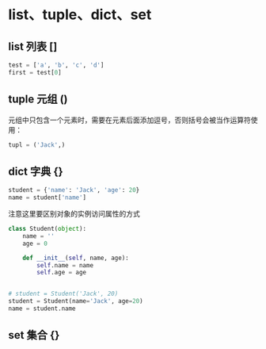 # list、tuple、dict、set

## list 列表 []

```py
test = ['a', 'b', 'c', 'd']
first = test[0]
```

## tuple 元组 ()

元组中只包含一个元素时，需要在元素后面添加逗号，否则括号会被当作运算符使用：

```py
tupl = ('Jack',)
```

## dict 字典 {}

```py
student = {'name': 'Jack', 'age': 20}
name = student['name']
```

注意这里要区别对象的实例访问属性的方式

```py
class Student(object):
    name = ''
    age = 0

    def __init__(self, name, age):
        self.name = name
        self.age = age


# student = Student('Jack', 20)
student = Student(name='Jack', age=20)
name = student.name
```

## set 集合 {}
